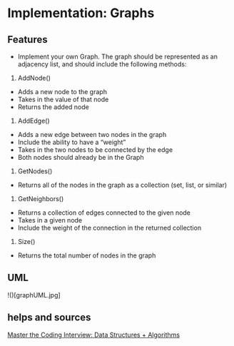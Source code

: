 # Implementation: Graphs

## Features

- Implement your own Graph. The graph should be represented as an adjacency list, and should include the following methods:

1. AddNode()
  - Adds a new node to the graph
  - Takes in the value of that node
  - Returns the added node
1. AddEdge()
  - Adds a new edge between two nodes in the graph
  - Include the ability to have a “weight”
  - Takes in the two nodes to be connected by the edge
  - Both nodes should already be in the Graph
1. GetNodes()
  - Returns all of the nodes in the graph as a collection (set, list, or similar)
1. GetNeighbors()
  - Returns a collection of edges connected to the given node
  - Takes in a given node
  - Include the weight of the connection in the returned collection
1. Size()
  - Returns the total number of nodes in the graph

## UML

!()[graphUML.jpg]

## helps and sources

[Master the Coding Interview: Data Structures + Algorithms](https://www.udemy.com/course/master-the-coding-interview-data-structures-algorithms/)
